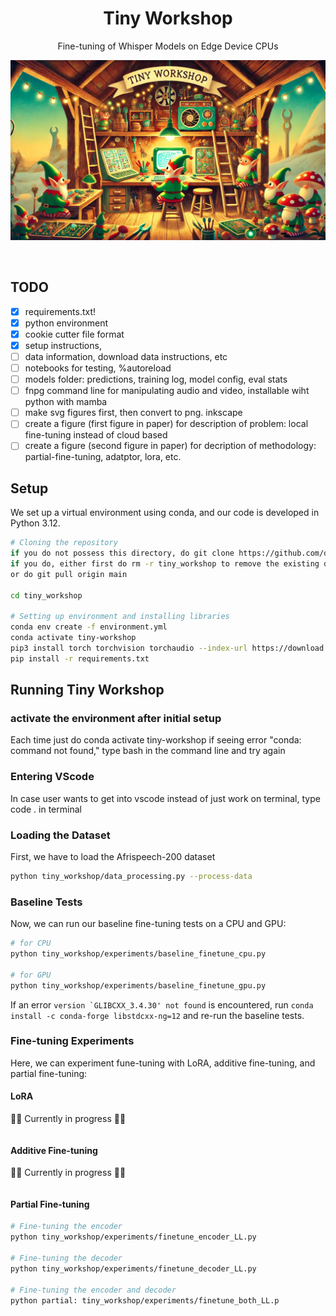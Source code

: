 <div align="center">
  
# Tiny Workshop
Fine-tuning of Whisper Models on Edge Device CPUs
</div>
<p align="center">
   <img src="figures/tiny_workshop_banner.jpg" width="800" title="hover text">

</p>
<br />


## TODO
- [x] requirements.txt!
- [x] python environment 
- [x] cookie cutter file format
- [x] setup instructions, 
- [ ] data information, download data instructions, etc
- [ ] notebooks for testing, %autoreload
- [ ] models folder: predictions, training log, model config, eval stats
- [ ] fnpg command line for manipulating audio and video, installable wiht python with mamba
- [ ] make svg figures first, then convert to png. inkscape
- [ ] create a figure (first figure in paper) for description of problem: local fine-tuning instead of cloud based
- [ ] create a figure (second figure in paper) for decription of methodology: partial-fine-tuning, adatptor, lora, etc.

## Setup
We set up a virtual environment using conda, and our code is developed in Python 3.12.

```bash
# Cloning the repository
if you do not possess this directory, do git clone https://github.com/derpysquid10/tiny_workshop.git
if you do, either first do rm -r tiny_workshop to remove the existing directory then clone
or do git pull origin main

cd tiny_workshop

# Setting up environment and installing libraries
conda env create -f environment.yml
conda activate tiny-workshop
pip3 install torch torchvision torchaudio --index-url https://download.pytorch.org/whl/cpu  # We want the CPU version of pytorch
pip install -r requirements.txt
```

## Running Tiny Workshop
### activate the environment after initial setup
Each time just do conda activate tiny-workshop
if seeing error "conda: command not found," type bash in the command line and try again

### Entering VScode
In case user wants to get into vscode instead of just work on terminal, type code . in terminal

### Loading the Dataset
First, we have to load the Afrispeech-200 dataset
```bash
python tiny_workshop/data_processing.py --process-data
```

### Baseline Tests
Now, we can run our baseline fine-tuning tests on a CPU and GPU:
```bash
# for CPU
python tiny_workshop/experiments/baseline_finetune_cpu.py 

# for GPU
python tiny_workshop/experiments/baseline_finetune_gpu.py
```

If an error ```version `GLIBCXX_3.4.30' not found``` is encountered, run ```conda install -c conda-forge libstdcxx-ng=12``` and re-run the baseline tests.



### Fine-tuning Experiments
Here, we can experiment fune-tuning with LoRA, additive fine-tuning, and partial fine-tuning:

#### LoRA
:construction::construction: Currently in progress :construction::construction:
```bash
```

#### Additive Fine-tuning
:construction::construction: Currently in progress :construction::construction:
```bash
```

#### Partial Fine-tuning
```bash
# Fine-tuning the encoder
python tiny_workshop/experiments/finetune_encoder_LL.py

# Fine-tuning the decoder
python tiny_workshop/experiments/finetune_decoder_LL.py

# Fine-tuning the encoder and decoder
python partial: tiny_workshop/experiments/finetune_both_LL.p
```


